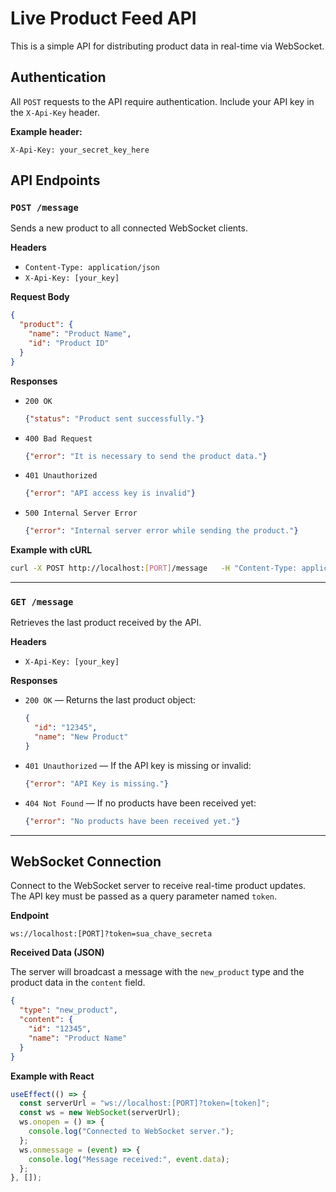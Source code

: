 # Live Product Feed API

This is a simple API for distributing product data in real-time via WebSocket.

## Authentication

All `POST` requests to the API require authentication. Include your API key in the `X-Api-Key` header.

**Example header:**
```http
X-Api-Key: your_secret_key_here
```

## API Endpoints

### `POST /message`

Sends a new product to all connected WebSocket clients.

**Headers**
- `Content-Type: application/json`
- `X-Api-Key: [your_key]`

**Request Body**
```json
{
  "product": {
    "name": "Product Name",
    "id": "Product ID"
  }
}
```

**Responses**
- `200 OK`  
  ```json
  {"status": "Product sent successfully."}
  ```
- `400 Bad Request`  
  ```json
  {"error": "It is necessary to send the product data."}
  ```
- `401 Unauthorized`  
  ```json
  {"error": "API access key is invalid"}
  ```
- `500 Internal Server Error`  
  ```json
  {"error": "Internal server error while sending the product."}
  ```

**Example with cURL**
```bash
curl -X POST http://localhost:[PORT]/message   -H "Content-Type: application/json"   -H "X-Api-Key: [your_key]"   -d '{"product": {"name": "Laptop", "id": 1}}'
```

---

### `GET /message`

Retrieves the last product received by the API.

**Headers**
- `X-Api-Key: [your_key]`

**Responses**
- `200 OK` — Returns the last product object:
  ```json
  {
    "id": "12345",
    "name": "New Product"
  }
  ```
- `401 Unauthorized` — If the API key is missing or invalid:
  ```json
  {"error": "API Key is missing."}
  ```
- `404 Not Found` — If no products have been received yet:
  ```json
  {"error": "No products have been received yet."}
  ```

---

## WebSocket Connection

Connect to the WebSocket server to receive real-time product updates.  
The API key must be passed as a query parameter named `token`.

**Endpoint**
```
ws://localhost:[PORT]?token=sua_chave_secreta
```

**Received Data (JSON)**

The server will broadcast a message with the `new_product` type and the product data in the `content` field.

```json
{
  "type": "new_product",
  "content": {
    "id": "12345",
    "name": "Product Name"
  }
}
```

**Example with React**
```jsx
useEffect(() => {
  const serverUrl = "ws://localhost:[PORT]?token=[token]";
  const ws = new WebSocket(serverUrl);
  ws.onopen = () => {
    console.log("Connected to WebSocket server.");
  };
  ws.onmessage = (event) => {
    console.log("Message received:", event.data);
  };
}, []);
```
